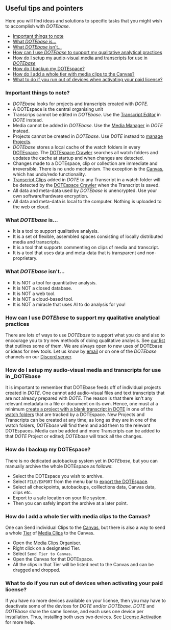 ## Useful tips and pointers

Here you will find ideas and solutions to specific tasks that you might wish to accomplish with _DOTEbase_.

- [Important things to note](#tip1)
- [What _DOTEbase_ is...](#tip2)
- [What _DOTEbase_ isn't...](#tip3)
- [How can I use _DOTEbase_ to support my qualitative analytical practices](#tip4)
- [How do I setup my audio-visual media and transcripts for use in _DOTEbase_](#tip8)
- [How do I backup my DOTEspace?](#tip5)
- [How do I add a whole tier with media clips to the Canvas?](#tip6)
- [What to do if you run out of devices when activating your paid license?](#tip7)

### Important things to note? <a id='tip1'></a>

- _DOTEbase_ looks for projects and transcripts created with _DOTE_.
- A DOTEspace is the central organising unit
- Transcrips cannot be edited in _DOTEbase_.
Use the [Transcript Editor](https://bigsoftvideo.github.io/DOTE/howto.html) in _DOTE_ instead.
- Media cannot be added in _DOTEbase_.
Use the [Media Manager](https://bigsoftvideo.github.io/DOTE/media.html) in _DOTE_ instead.
- Projects cannot be created in _DOTEbase_.
Use _DOTE_ instead to [manage Projects](https://bigsoftvideo.github.io/DOTE/projects.html).
- _DOTEbase_ stores a local cache of the watch folders in every [DOTEspace](dotespace.md).
The [DOTEspace Crawler](glossary.md#crawl) searches all watch folders and updates the cache at startup and when changes are detected.
- Changes made to a DOTEspace, clip or collection are immediate and irreversible.
There is no undo mechanism.
The exception is the [Canvas](canvas.md), which has undo/redo functionality.
- [Transcript Clips](transcript-clip.md) added in _DOTE_ to any Transcript in a watch folder will be detected by the [DOTEspace Crawler](glossary.md#crawl) when the Transcript is saved.
- All data and meta-data used by _DOTEbase_ is unencrypted.
Use your own software/hardware encryption.
- All data and meta-data is local to the computer.
Nothing is uploaded to the web or cloud.

### What _DOTEbase_ is... <a id='tip2'></a>

- It is a tool to support qualitative analysis.
- It is a set of flexible, assembled spaces consisting of locally distributed media and transcripts.
- It is a tool that supports commenting on clips of media and transcript.
- It is a tool that uses data and meta-data that is transparent and non-proprietary.

### What _DOTEbase_ isn't... <a id='tip3'></a>

- It is NOT a tool for quantitative analysis.
- It is NOT a closed database.
- It is NOT a web tool.
- It is NOT a cloud-based tool.
- It is NOT a miracle that uses AI to do analysis for you!

### How can I use _DOTEbase_ to support my qualitative analytical practices <a id='tip4'></a>

There are lots of ways to use _DOTEbase_ to support what you do and also to encourage you to try new methods of doing qualitative analysis.
See [our list](use-cases.md) that outlines some of them.
We are always open to new uses of DOTEbase or ideas for new tools.
Let us know by [email](email:dote@ikl.aau.dk) or on one of the _DOTEbase_ channels on our [Discord server](https://discord.gg/8BmuHP7xh4).

### How do I setup my audio-visual media and transcripts for use in _DOTEbase <a id='tip8'></a>

It is important to remember that DOTEbase feeds off of individual projects created in _DOTE_.
One cannot add audio-visual files and text transcripts that are not already prepared with _DOTE_.
The reason is that there isn't any relevant metadata in a file or document on its own.
Hence, one must at a minimum [create a project with a blank transcript in DOTE](https://bigsoftvideo.github.io/DOTE/projects.html) in one of the [watch folders](dotespace.md) that are tracked by a DOTEspace.
New Projects and Transcripts can be created at any time; as long as they are in one of the watch folders, _DOTEbase_ will find them and add them to the relevant DOTEspaces.
Media can be added and more Transcripts can be added to that _DOTE_ Project or edited; _DOTEbase_ will track all the changes.

### How do I backup my DOTEspace? <a id='tip5'></a>

There is no dedicated autobackup system yet in _DOTEbase_, but you can manually archive the whole DOTEspace as follows:
- Select the DOTEspace you wish to archive.
- Select `FILE/EXPORT` from the menu bar to [export the DOTEspace](export.md).
- Select all checkpoints, autobackups, colllections data, Canvas data, clips etc.
- Export to a safe location on your file system.
- Then you can safely import the archive at a later point.

### How do I add a whole tier with media clips to the Canvas? <a id='tip6'></a>

One can Send individual Clips to the [Canvas](canvas.md), but there is also a way to send a whole [Tier](media-clips-organiser.md) of [Media Clips](media-clip.md) to the Canvas.
- Open the [Media Clips Organiser](media-clips-organiser.md).
- Right click on a designated Tier.
- Select `Send Tier to Canvas`.
- Open the Canvas for that DOTEspace.
- All the clips in that Tier will be listed next to the Canvas and can be dragged and dropped.

### What to do if you run out of devices when activating your paid license? <a id='tip7'></a>

If you have no more devices available on your license, then you may have to deactivate some of the devices for _DOTE_ and/or _DOTEbase_.
_DOTE_ and _DOTEbase_ share the same license, and each uses one device per installation. Thus, installing both uses two devices.
See [License Activation](license-activation.md) for more help.
